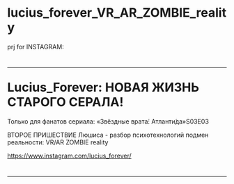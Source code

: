 # lucius_forever_VR_AR_ZOMBIE_reality

prj for INSTAGRAM:
<h1><hr>Lucius_Forever: НОВАЯ ЖИЗНЬ СТАРОГО СЕРАЛА!</h1>

Только для фанатов сериала: «Звёздные врата́: Атланти́да»S03E03 

ВТОРОЕ ПРИШЕСТВИЕ Люшиса - разбор психотехнологий подмен реальности: VR/AR ZOMBIE reality

https://www.instagram.com/lucius_forever/
<h1><hr></h1>
